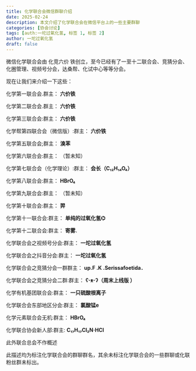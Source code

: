 ```yaml
---
title: 化学联合会微信群聊介绍
date: 2025-02-24
description: 本文介绍了化学联合会在微信平台上的一些主要群聊
categories: [协会讨论]
tags: [auth:一坨过氧化氢, 标签 1, 标签 2]
author: 一坨过氧化氢
draft: false
---
```


微信化学联合会由 化竞六价 铁创立，至今已经有了一至十二联合会、竞猜分会、化圈管理、视频号分会，达桑帮、化试中心等等分会。

现在让我们来介绍一下这些：

化学第一联合会.群主： **六价铁**

化学第二联合会.群主： **六价铁**

化学第三联合会:群主： **六价铁**

化学帮第四联合会（微信版）:群主： **六价铁**

化学第五联合会;群主： **溴苯**

化学第六联合会:群主： （暂未知）

化学第七联合会（化学理论）:群主： **会长（C₁₂H₁₄O₄）**

化学第八联合会:群主： **HBrO₄**

化学第九联合会:群主： （暂未知）

化学第十联合会:群主： **羿**

化学第十一联合会:群主： **单纯的过氧化氢⌬**

化学第十二联合会:群主： **寄雾.**

化学联合会之视频号分会:群主： **一坨过氧化氢**

化学联合会之抖音分会:群主： **一坨过氧化氢**

化学联合会之竞猜分会一群群主： **up.F .K .Serissafoetida．** 

化学联合会之竞猜分会二群:群主： **ʕᵕᴥᵕʔ（周末上线版 ⁧ （**

化学有机基团联合会:群主： **一只硫酸根离子**

化学联合会东部地区分会:群主： **氯酸锰e**

化学元素联合会无机:群主： **HBrO₄**

化学联合协会新人部:群主:  **C₁₇H₁₇Cl₂N·HCl**

此外联合总会不作概述

此描述均为标注化学联合会的群聊群名，其余未标注化学联合会的一些群聊或化联粉丝群未标出。
